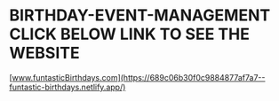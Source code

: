 ﻿# BIRTHDAY-EVENT-MANAGEMENT CLICK BELOW LINK TO SEE THE WEBSITE
 [www.funtasticBirthdays.com](https://689c06b30f0c9884877af7a7--funtastic-birthdays.netlify.app/)

